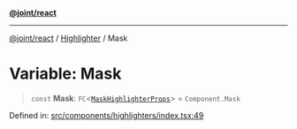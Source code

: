 [**@joint/react**](../../../../README.md)

***

[@joint/react](../../../../README.md) / [Highlighter](../README.md) / Mask

# Variable: Mask

> `const` **Mask**: `FC`\<[`MaskHighlighterProps`](../../../../interfaces/MaskHighlighterProps.md)\> = `Component.Mask`

Defined in: [src/components/highlighters/index.tsx:49](https://github.com/samuelgja/joint/blob/main/packages/joint-react/src/components/highlighters/index.tsx#L49)

